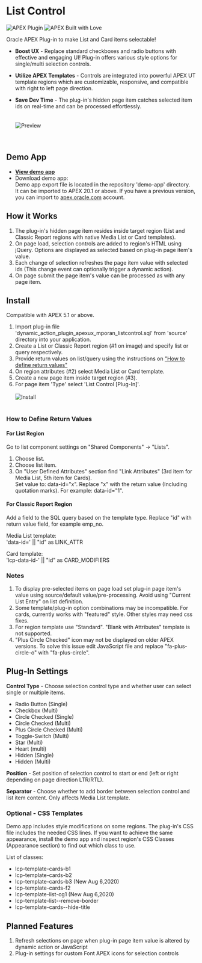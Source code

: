 
# List Control

![APEX Plugin](https://cdn.rawgit.com/Dani3lSun/apex-github-badges/b7e95341/badges/apex-plugin-badge.svg)
![APEX Built with Love](https://cdn.rawgit.com/Dani3lSun/apex-github-badges/7919f913/badges/apex-love-badge.svg)

Oracle APEX Plug-in to make List and Card items selectable!

- **Boost UX** - Replace standard checkboxes and radio buttons with effective and engaging UI! Plug-in offers various style options for single/multi selection controls.

- **Utilize APEX Templates** - Controls are integrated into powerful APEX UT template regions which are customizable, responsive, and compatible with right to left page direction.

- **Save Dev Time** - The plug-in's hidden page item catches selected item ids on real-time and can be processed effortlessly.
<br/><br/><br/>
![Preview](https://github.com/mporan/list-control/blob/master/list-control-example.png)
<br/><br/><br/>
  
## Demo App

- **[View demo app](https://apex.oracle.com/pls/apex/poran/r/list-control)**
- Download demo app:  
Demo app export file is located in the repository 'demo-app' directory.  
It can be imported to APEX 20.1 or above. If you have a previous version, you can import to [apex.oracle.com](https://apex.oracle.com/en/) account.

## How it Works

1.  The plug-in's hidden page item resides inside target region (List and Classic Report regions with native Media List or Card templates).
1.  On page load, selection controls are added to region's HTML using jQuery. Options are displayed as selected based on plug-in page item's value.
1.  Each change of selection refreshes the page item value with selected ids (This change event can optionally trigger a dynamic action).
1.  On page submit the page item's value can be processed as with any page item.

## Install

Compatible with APEX 5.1 or above.

1.  Import plug-in file 'dynamic_action_plugin_apexux_mporan_listcontrol.sql' from 'source' directory into your application.
2.  Create a List or Classic Report region (#1 on image) and specify list or query respectively.
3.  Provide return values on list/query using the instructions on ["How to define return values"](#how-to-define-return-values)
4.  On region attributes (#2) select Media List or Card template.
5.  Create a new page item inside target region (#3).
6.  For page item 'Type' select 'List Control [Plug-In]'.
<br/><br/>
![Install](https://github.com/mporan/list-control/blob/master/install.png)
<br/><br/>
### How to Define Return Values

#### For List Region
Go to list component settings on "Shared Components" -> "Lists".
1.  Choose list.
2.  Choose list item.
3.  On "User Defined Attributes" section find "Link Attributes" (3rd item for Media List, 5th item for Cards).  
    Set value to: data-id="x". Replace "x" with the return value (Including quotation marks). For example: data-id="1".

#### For Classic Report Region
Add a field to the SQL query based on the template type. Replace "id" with return value field, for example emp_no.

Media List template:  
'data-id=' || "id"  as LINK_ATTR

Card template:  
'lcp-data-id-' || "id" as CARD_MODIFIERS

### Notes

1. To display pre-selected items on page load set plug-in page item's value using source/default value/pre-processing. Avoid using "Current List Entry" on list definition.
2. Some template/plug-in option combinations may be incompatible. For cards, currently works with "featured" style. Other styles may need css fixes.
3. For region template use "Standard". "Blank with Attributes" template is not supported.
4. "Plus Circle Checked" icon may not be displayed on older APEX versions. To solve this issue edit JavaScript file and replace "fa-plus-circle-o" with "fa-plus-circle".

## Plug-In Settings

**Control Type** - Choose selection control type and whether user can select single or multiple items.

-   Radio Button (Single)
-   Checkbox (Multi)
-   Circle Checked (Single)
-   Circle Checked (Multi)
-   Plus Circle Checked (Multi)
-   Toggle-Switch (Multi)
-   Star (Multi)
-   Heart (multi)
-   Hidden (Single)
-   Hidden (Multi)

**Position** - Set position of selection control to start or end (left or right depending on page direction LTR/RTL). 

**Separator** - Choose whether to add border between selection control and list item content. Only affects Media List template.

### Optional - CSS Templates
Demo app includes style modifications on some regions. The plug-in's CSS file includes the needed CSS lines. If you want to achieve the same appearance, install the demo app and inspect region's CSS Classes (Appearance section) to find out which class to use.

List of classes:

-   lcp-template-cards-b1
-   lcp-template-cards-b2
-   lcp-template-cards-b3 (New Aug 6,2020)
-   lcp-template-cards-f2
-   lcp-template-list-cg1 (New Aug 6,2020)
-   lcp-template-list--remove-border
-   lcp-template-cards--hide-title

## Planned Features
1.  Refresh selections on page when plug-in page item value is altered by dynamic action or JavaScript
1.  Plug-in settings for custom Font APEX icons for selection controls
